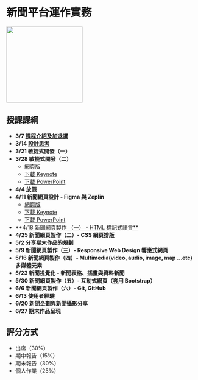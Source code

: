 # 新聞平台運作實務 
<img src="/teach-at-nccu/assets/qr-code-for-teach-at-nccu.png" width="200px" height="200px" />

## 授課課綱
* **3/7 [課程介紹及加退選](https://nickhsine.github.io/teach-at-nccu/2019/03-07)**
* **3/14 [設計思考](https://nickhsine.github.io/teach-at-nccu/2019/03-14)**
* **3/21 敏捷式開發（一）**    
* **3/28 敏捷式開發（二）**
     - [網頁版](https://nickhsine.github.io/teach-at-nccu/2019/agile/index.html)
     - [下載 Keynote](https://nickhsine.github.io/teach-at-nccu/assets/2019-03-21/introduction-to-agile.key)
     - [下載 PowerPoint](https://nickhsine.github.io/teach-at-nccu/assets/2019-03-21/introduction-to-agile.pptx)
* **4/4 放假**
* **4/11 新聞網頁設計 - Figma 與 Zeplin**
     - [網頁版](https://nickhsine.github.io/teach-at-nccu/2019/introduction-of-user-interface/index.html)
     - [下載 Keynote](https://github.com/nickhsine/teach-at-nccu/raw/gh-pages/assets/2019-04-11/introduction-to-user-interface-by-gina.key)
     - [下載 PowerPoint](https://github.com/nickhsine/teach-at-nccu/raw/gh-pages/assets/2019-04-11/introduction-to-user-interface-by-gina.pptx)
* **[4/18 新聞網頁製作 （一） - HTML 標記式語言**](https://github.com/nickhsine/teach-at-nccu/blob/gh-pages/2019/04-18.md)
* **4/25 新聞網頁製作（二）- CSS 網頁排版**
* **5/2 分享期末作品的規劃**
* **5/9 新聞網頁製作（三）- Responsive Web Design 響應式網頁**
* **5/16 新聞網頁製作（四）- Multimedia(video, audio, image, map …etc) 多媒體元素**
* **5/23 新聞視覺化 -  新聞表格、插畫與資料新聞**
* **5/30 新聞網頁製作（五）- 互動式網頁（套用 Bootstrap）**
* **6/6 新聞網頁製作（六）- Git, GitHub**
* **6/13 使用者經驗**
* **6/20 新聞企劃與新聞攝影分享**
* **6/27 期末作品呈現**

## 評分方式
- 出席（30%）
- 期中報告（15%）
- 期末報告（30%）
- 個人作業（25%）
